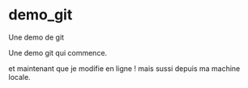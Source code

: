 # demo_git
Une demo de git

Une demo git qui commence.

et maintenant que je modifie en ligne !
mais sussi depuis ma machine locale.

